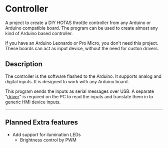 # Controller

A project to create a DIY HOTAS throttle controller from any Arduino or Arduino compatible board. The program can be used to create almost any kind of Arduino based controller.

If you have an Arduino Leonardo or Pro Micro, you don't need this project. These boards can act as input device, without the need for custon drivers.

## Description

The controller is the software flashed to the Arduino. It supports analog and digital inputs. It is designed to work with any Arduino board.

This program sends the inputs as serial messages over USB. A separate "[driver](driver/README.md)" is required on the PC to read the inputs and translate them in to generic HMI device inputs.

---

## Planned Extra features
- Add support for ilumination LEDs
  - Brightness control by PWM
